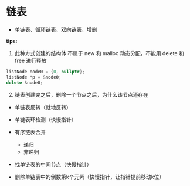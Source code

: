 # 链表
- 单链表、循环链表、双向链表，增删

**tips:**

1. 此种方式创建的结构体 不属于 new 和 malloc 动态分配，不能用 delete 和 free 进行释放
```c++
listNode node0 = {0, nullptr};
listNode *p = &node0;
delete &node0;
```
2. 链表创建完之后，删除一个节点之后，为什么该节点还存在


- 单链表反转（就地反转）
- 单链表环检测（快慢指针）
- 有序链表合并
    - 递归
    - 非递归
  
- 找单链表的中间节点（快慢指针）
- 删除单链表中的倒数第k个元素（快慢指针，让指针提前移动k位）
